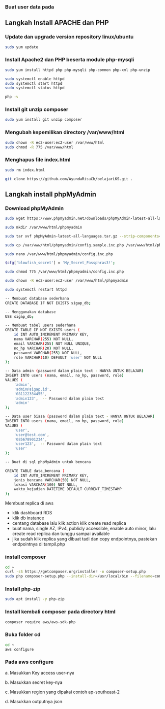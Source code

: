 ### Buat user data pada

## Langkah Install APACHE dan PHP
### Update dan upgrade version repository linux/ubuntu
```bash
sudo yum update
```
### Install Apache2 dan PHP beserta module php-mysqli 
```bash
sudo yum install httpd php php-mysqli php-common php-xml php-unzip
```
```bash
sudo systemctl enable httpd
sudo systemctl start httpd
sudo systemctl status httpd
```
```bash
php -v
```
### Install git unzip composer 
```bash
sudo yum install git unzip composer
```
### Mengubah kepemilikan directory /var/www/html
```bash
sudo chown -R ec2-user:ec2-user /var/www/html
sudo chmod -R 775 /var/www/html
```
### Menghapus file index.html
```bash
sudo rm index.html
```
```bash
git clone https://github.com/AyundaRisuCh/belajarLKS.git .
```
## Langkah install phpMyAdmin
### Download phpMyAdmin
```bash
sudo wget https://www.phpmyadmin.net/downloads/phpMyAdmin-latest-all-languages.tar.gz
```
```bash
sudo mkdir /var/www/html/phpmyadmin
```
```bash
sudo tar xvf phpMyAdmin-latest-all-languages.tar.gz --strip-components=1 -C /var/www/html/phpmyadmin
```
``` bash
sudo cp /var/www/html/phpmyadmin/config.sample.inc.php /var/www/html/phpmyadmin/config.inc.php
```
``` bash
sudo nano /var/www/html/phpmyadmin/config.inc.php
```
``` bash
$cfg['blowfish_secret'] = 'My_Secret_Passphras3!';
```
``` bash
sudo chmod 775 /var/www/html/phpmyadmin/config.inc.php
```
``` bash
sudo chown -R ec2-user:ec2-user /var/www/html/phpmyadmin
```
``` bash
sudo systemctl restart httpd
```

``` bash
-- Membuat database sederhana
CREATE DATABASE IF NOT EXISTS sigap_db;

-- Menggunakan database
USE sigap_db;

-- Membuat tabel users sederhana
CREATE TABLE IF NOT EXISTS users (
    id INT AUTO_INCREMENT PRIMARY KEY,
    nama VARCHAR(255) NOT NULL,
    email VARCHAR(255) NOT NULL UNIQUE,
    no_hp VARCHAR(20) NOT NULL,
    password VARCHAR(255) NOT NULL,
    role VARCHAR(10) DEFAULT 'user' NOT NULL
);
```
``` bash
-- Data admin (password dalam plain text - HANYA UNTUK BELAJAR)
INSERT INTO users (nama, email, no_hp, password, role)
VALUES (
    'admin', 
    'admin@sigap.id', 
    '081122334455', 
    'admin123',  -- Password dalam plain text
    'admin'
);

-- Data user biasa (password dalam plain text - HANYA UNTUK BELAJAR)
INSERT INTO users (nama, email, no_hp, password, role)
VALUES (
    'user', 
    'user@test.com', 
    '085678901234', 
    'user123',  -- Password dalam plain text
    'user'
);
```
``` bash
-- Buat di sql phpMyAdmin untuk bencana

CREATE TABLE data_bencana (
    id INT AUTO_INCREMENT PRIMARY KEY,
    jenis_bencana VARCHAR(50) NOT NULL,
    lokasi VARCHAR(100) NOT NULL,
    waktu_kejadian DATETIME DEFAULT CURRENT_TIMESTAMP
);
```

Membuat replica di aws

- klik dashboard RDS
- klik db instance
- centang database lalu klik action klik create read replica
- buat nama, single AZ, IPv4, publicly accessible, enable auto minor, lalu create read replica dan tunggu sampai available
- jika sudah klik replica yang dibuat tadi dan copy endpointnya, pastekan endpointnya di tampil.php

### install composer
```bash
cd ~
curl -sS https://getcomposer.org/installer -o composer-setup.php
sudo php composer-setup.php --install-dir=/usr/local/bin --filename=composer
```

### Install php-zip
```bash
sudo apt install -y php-zip
```

### Install kembali composer pada directory html
```bash
composer require aws/aws-sdk-php
```

### Buka folder cd
```bash
cd ~
aws configure
```

### Pada aws configure
a. Masukkan Key access user-nya

b. Masukkan secret key-nya

c. Masukkan region yang dipakai contoh ap-southeast-2

d. Masukkan outputnya json
